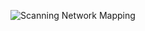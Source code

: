 ![Scanning Network Mapping](https://github.com/user-attachments/assets/2a9473e2-3d4d-4ade-beb0-3c3d45734380)
